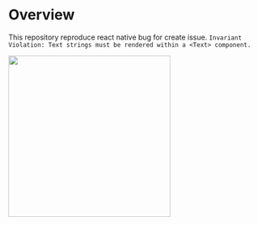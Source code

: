 # Overview

This repository reproduce react native bug for create issue.
`Invariant Violation: Text strings must be rendered within a <Text> component.`

<img src="https://raw.githubusercontent.com/natsuki-yamanaka/ReactNativeIssueSample/screenshot1.jpg" width="320">